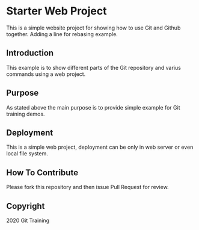 # Starter Web Project

This is a simple website project for showing how to use Git and Github together.
Adding a line for rebasing example.

## Introduction

This example is to show different parts of the Git repository and varius commands using a web project.

## Purpose

As stated above the main purpose is to provide simple example for Git training demos.

## Deployment

This is a simple web project, deployment can be only in web server or even local file system.

## How To Contribute

Please fork this repository and then issue Pull Request for review.

## Copyright

2020 Git Training